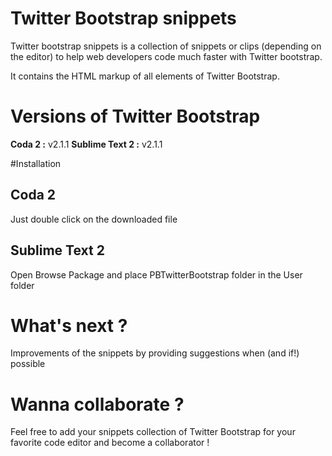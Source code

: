 # Twitter Bootstrap snippets

Twitter bootstrap snippets is a collection of snippets or clips (depending on the editor) to help web developers code much faster with Twitter bootstrap.

It contains the HTML markup of all elements of Twitter Bootstrap.


# Versions of Twitter Bootstrap

**Coda 2 :** v2.1.1
**Sublime Text 2 :** v2.1.1

#Installation

## Coda 2
Just double click on the downloaded file

## Sublime Text 2
Open Browse Package and place PBTwitterBootstrap folder in the User folder

# What's next ?

Improvements of the snippets by providing suggestions when (and if!) possible


# Wanna collaborate ?

Feel free to add your snippets collection of Twitter Bootstrap for your favorite code editor and become a collaborator !

